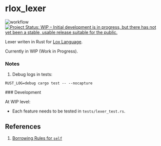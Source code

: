 # rlox_lexer

![workflow](https://github.com/dasunpubudumal/rlox_lexer/actions/workflows/rust.yml/badge.svg)
[![Project Status: WIP – Initial development is in progress, but there has not yet been a stable, usable release suitable for the public.](https://www.repostatus.org/badges/latest/active.svg)](https://www.repostatus.org/#wip)

Lexer writen in Rust for [Lox Language](https://craftinginterpreters.com/the-lox-language.html).

Currently in WIP (Work in Progress).

### Notes

1. Debug logs in tests: 

```shell
RUST_LOG=debug cargo test -- --nocapture
```

### Development

At WIP level:

- Each feature needs to be tested in `tests/lexer_test.rs`.

## References

1. [Borrowing Rules for `self`](https://users.rust-lang.org/t/borrowing-rules-about-self/69451/2)

